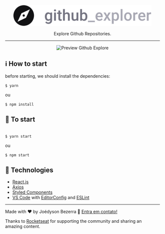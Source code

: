 <br />
<p align="center">
  <a>
    <img alt="Github Explore" title="Github Explore" src="src/assets/logo.svg" width="450">

  </a>
</p>

<p align="center">
  Explore Github Repositories.
</p>
<hr>
<p align="center">
  <a>
    <img alt="Preview Github Explore" title="Github Explore" src="https://user-images.githubusercontent.com/15707213/87840353-aef14e00-c875-11ea-919a-e7db52065e36.png" width="800">

  </a>
</p>



## :information_source: How to start

before starting, we should install the dependencies:
```
$ yarn
```
ou

```
$ npm install
```

## 🚀 To start

```

$ yarn start
```
ou

```
$ npm start
```


## :wrench: Technologies

-  [React.js](https://reactjs.org/)
-  [Axios](https://github.com/axios/axios)
-  [Styled Components](https://styled-components.com/)
-  [VS Code][vc] with [EditorConfig][vceditconfig] and [ESLint][vceslint]

---

Made with ♥ by Joédyson Bezerra :wave: [Entra em contato!](https://www.linkedin.com/in/joedyson-bezerra/)

Thanks to [Rocketseat](https://rocketseat.com.br/) for supporting the community and sharing an amazing content. 

[vc]: https://code.visualstudio.com/
[vceditconfig]: https://marketplace.visualstudio.com/items?itemName=EditorConfig.EditorConfig
[vceslint]: https://marketplace.visualstudio.com/items?itemName=dbaeumer.vscode-eslint
